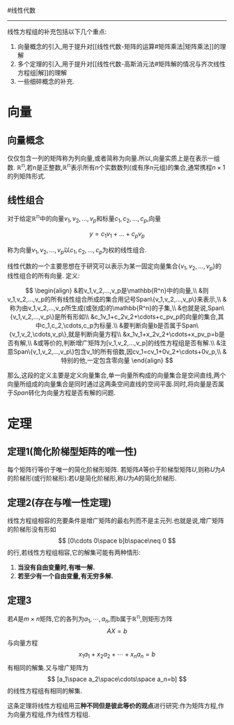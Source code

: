 #线性代数 

---

线性方程组的补充包括以下几个重点:

1. 向量概念的引入,用于提升对[[线性代数-矩阵的运算#矩阵乘法|矩阵乘法]]的理解
2. 多个定理的引入,用于提升对[[线性代数-高斯消元法#矩阵解的情况与齐次线性方程组|解]]的理解
3. 一些细碎概念的补充.

# 向量

## 向量概念

仅仅包含一列的矩阵称为列向量,或者简称为向量.所以,向量实质上是在表示一组数.
$\mathbb{R^n}$,若n是正整数,$\mathbb{R^n}$表示所有$n$个实数数列(或有序$n$元组)的集合,通常携程$n\times 1$的列矩阵形式.

## 线性组合

对于给定$\mathbb{R^n}$中的向量$v_1,v_2,...,v_p$和标量$c_1,c_2,...,c_p$,向量

$$
y=c_1v_1+...+c_pv_p
$$

称为向量$v_1,v_2,...,v_p$以$c_1,c_2,...,c_p$为权的线性组合.

线性代数的一个主要思想在于研究可以表示为某一固定向量集合$\{v_1,v_2,...,v_p\}$的线性组合的所有向量.
定义:

$$
\begin{align}
&若v_1,v_2,...,v_p是\mathbb{R^n}中的向量,\\
&则v_1,v_2,...,v_p的所有线性组合所成的集合用记号Span\{v_1,v_2,...,v_p\}来表示,\\
&称为由v_1,v_2,...,v_p所生成(或张成)的\mathbb{R^n}的子集,\\
&也就是说,Span\{v_1,v_2,...,v_p\}是所有形如\\
&c_1v_1+c_2v_2+\cdots+c_pv_p的向量的集合,其中c_1,c_2,\cdots,c_p为标量.\\
&要判断向量b是否属于Span\{v_1,v_2,\cdots,v_p\},就是判断向量方程\\
&x_1v_1+x_2v_2+\cdots+x_pv_p=b是否有解,\\
&或等价的,判断增广矩阵为[v_1,v_2,...,v_p]的线性方程组是否有解.\\
&注意Span\{v_1,v_2,...,v_p\}包含v_1的所有倍数,因cv_1=cv_1+0v_2+\cdots+0v_p,\\
&特别的他,一定包含零向量
\end{align}
$$

那么,这段的定义主要是定义向量集合,单一向量所构成的向量集合是空间直线,两个向量所组成的向量集合是同时通过这两条空间直线的空间平面.同时,将向量是否属于$Span$转化为向量方程是否有解的问题.

# 定理

## 定理1(简化阶梯型矩阵的唯一性)

每个矩阵行等价于唯一的简化阶梯形矩阵.
若矩阵$A$等价于阶梯型矩阵$U$,则称$U$为$A$的阶梯形(或行阶梯形):若$U$是简化阶梯形,称$U$为$A$的简化阶梯形.

## 定理2(存在与唯一性定理)

线性方程组相容的充要条件是增广矩阵的最右列而不是主元列.也就是说,增广矩阵的阶梯形没有形如
$$
[0\cdots 0\space b]b\space\neq 0
$$
的行,若线性方程组相容,它的解集可能有两种情形:
1. **当没有自由变量时,有唯一解.**
2. **若至少有一个自由变量,有无穷多解.**

## 定理3

若$A$是$m\times n$矩阵,它的各列为$a_1,\cdots,a_n$,而b属于$\mathbb{R^n}$,则矩形方阵
$$
AX=b
$$
与向量方程
$$
x_1a_1+x_2a_2+\cdots+x_na_n=b
$$
有相同的解集.又与增广矩阵为
$$
[a_1\space a_2\space\cdots\space a_n=b]
$$
的线性方程组有相同的解集.

这条定理将线性方程组用**三种不同但是彼此等价的观点**进行研究:作为矩阵方程,作为向量方程组,作为线性方程组.
